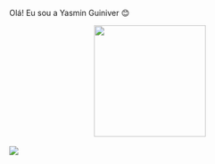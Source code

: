 

Olá! Eu sou a Yasmin Guiniver 😊

<div align="center">
  <a href="https://github.com/YasminGuiniver">
<!--   <img height="170em" src="https://github-readme-stats.vercel.app/api?username=YasminGuiniver&show_icons=true&theme=dark&include_all_commits=true&count_private=true"/> -->
  <img height="200em" src="https://github-readme-stats.vercel.app/api/top-langs/?username=YasminGuiniver&layout=compact&langs_count=7&theme=dark"/>
</div>
  <br>
  <div>
    <a href = "https://www.linkedin.com/in/yasmin-guiniver-534738235"> <img src = 	https://img.shields.io/badge/LinkedIn-0077B5?style=for-the-badge&logo=linkedin&logoColor=white>
  </div>


<!---
YasminGuiniver/YasminGuiniver is a ✨ special ✨ repository because its `README.md` (this file) appears on your GitHub profile.
You can click the Preview link to take a look at your changes.
--->
